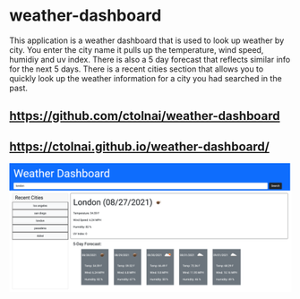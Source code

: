 # weather-dashboard

This application is a weather dashboard that is used to look up weather by city.  You enter the city name it pulls up the temperature, wind speed, humidiy and uv index.  There is also a 5 day forecast that reflects similar info for the next 5 days.  There is a recent cities  section that allows you to quickly look up the weather information for a city you had searched in the past.

## https://github.com/ctolnai/weather-dashboard
## https://ctolnai.github.io/weather-dashboard/

<img src=./assets/screenshot.png >

